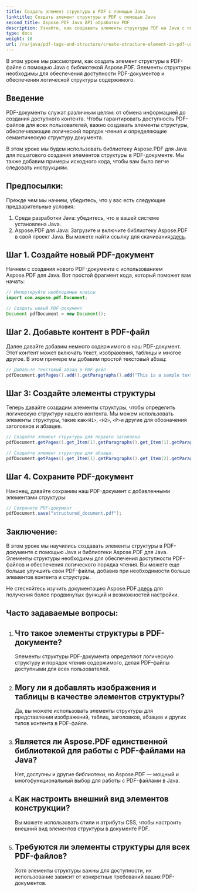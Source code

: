 ```yaml
---
title: Создать элемент структуры в PDF с помощью Java
linktitle: Создать элемент структуры в PDF с помощью Java
second_title: Aspose.PDF Java API обработки PDF
description: Узнайте, как создавать элементы структуры PDF на Java с помощью Aspose.PDF. Улучшите доступность PDF-файлов и логичную последовательность содержимого.
type: docs
weight: 10
url: /ru/java/pdf-tags-and-structure/create-structure-element-in-pdf-using-java/
---
```

В этом уроке мы рассмотрим, как создать элемент структуры в PDF-файле с помощью Java с библиотекой Aspose.PDF. Элементы структуры необходимы для обеспечения доступности PDF-документов и обеспечения логической структуры содержимого.

## Введение

PDF-документы служат различным целям: от обмена информацией до создания доступного контента. Чтобы гарантировать доступность PDF-файлов для всех пользователей, важно создавать элементы структуры, обеспечивающие логический порядок чтения и определяющие семантическую структуру документа.

В этом уроке мы будем использовать библиотеку Aspose.PDF для Java для пошагового создания элементов структуры в PDF-документе. Мы также добавим примеры исходного кода, чтобы вам было легче следовать инструкциям.

## Предпосылки:
Прежде чем мы начнем, убедитесь, что у вас есть следующие предварительные условия:

1. Среда разработки Java: убедитесь, что в вашей системе установлена Java.
2.  Aspose.PDF для Java: Загрузите и включите библиотеку Aspose.PDF в свой проект Java. Вы можете найти ссылку для скачивания[здесь](https://releases.aspose.com/pdf/java/).

## Шаг 1. Создайте новый PDF-документ
Начнем с создания нового PDF-документа с использованием Aspose.PDF для Java. Вот простой фрагмент кода, который поможет вам начать:

```java
// Импортируйте необходимые классы
import com.aspose.pdf.Document;

// Создать новый PDF-документ
Document pdfDocument = new Document();
```

## Шаг 2. Добавьте контент в PDF-файл
Далее давайте добавим немного содержимого в наш PDF-документ. Этот контент может включать текст, изображения, таблицы и многое другое. В этом примере мы добавим простой текстовый абзац:

```java
// Добавьте текстовый абзац в PDF-файл
pdfDocument.getPages().add().getParagraphs().add("This is a sample text paragraph.");
```

## Шаг 3: Создайте элементы структуры
 Теперь давайте создадим элементы структуры, чтобы определить логическую структуру нашего контента. Мы можем использовать элементы структуры, такие как`<H1>`, `<H2>`, `<P>`и другие для обозначения заголовков и абзацев.

```java
// Создайте элемент структуры для первого заголовка
pdfDocument.getPages().get_Item(1).getParagraphs().get_Item(1).getParagraphInfo().setStructureElementName("H1");

// Создайте элемент структуры для абзаца.
pdfDocument.getPages().get_Item(1).getParagraphs().get_Item(2).getParagraphInfo().setStructureElementName("P");
```

## Шаг 4. Сохраните PDF-документ
Наконец, давайте сохраним наш PDF-документ с добавленными элементами структуры:

```java
// Сохраните PDF-документ
pdfDocument.save("structured_document.pdf");
```

## Заключение:
В этом уроке мы научились создавать элементы структуры в PDF-документе с помощью Java и библиотеки Aspose.PDF для Java. Элементы структуры необходимы для обеспечения доступности PDF-файлов и обеспечения логического порядка чтения. Вы можете еще больше улучшить свои PDF-файлы, добавив при необходимости больше элементов контента и структуры.

Не стесняйтесь изучить документацию Aspose.PDF.[здесь](https://reference.aspose.com/pdf/java/) для получения более продвинутых функций и возможностей настройки.

## Часто задаваемые вопросы:

1. ## Что такое элементы структуры в PDF-документе?
   Элементы структуры PDF-документа определяют логическую структуру и порядок чтения содержимого, делая PDF-файлы доступными для всех пользователей.

2. ## Могу ли я добавлять изображения и таблицы в качестве элементов структуры?
   Да, вы можете использовать элементы структуры для представления изображений, таблиц, заголовков, абзацев и других типов контента в PDF-файле.

3. ## Является ли Aspose.PDF единственной библиотекой для работы с PDF-файлами на Java?
   Нет, доступны и другие библиотеки, но Aspose.PDF — мощный и многофункциональный выбор для работы с PDF-файлами в Java.

4. ## Как настроить внешний вид элементов конструкции?
   Вы можете использовать стили и атрибуты CSS, чтобы настроить внешний вид элементов структуры в документе PDF.

5. ## Требуются ли элементы структуры для всех PDF-файлов?
   Хотя элементы структуры важны для доступности, их использование зависит от конкретных требований ваших PDF-документов.